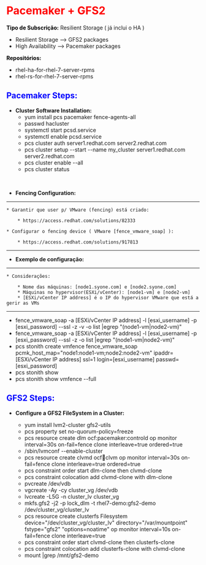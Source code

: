 # <span style="color:red">**Pacemaker + GFS2**</span>

<span style="color:black">**Tipo de Subscrição:**</span> Resilient Storage ( já inclui o HA )

* Resilient Storage --> GFS2 packages
* High Availability --> Pacemaker packages

<span style="color:black">**Repositórios:**</span>

* rhel-ha-for-rhel-7-server-rpms
* rhel-rs-for-rhel-7-server-rpms


## <span style="color:blue">**Pacemaker Steps:**</span>

* **Cluster Software Installation:**
	* yum install pcs pacemaker fence-agents-all <!--to be executed on all nodes-->
	<!--If firewall is enable, open the proper ports:
	firewall-cmd --permanent --add-service=high-availability
	firewall-cmd --add-service=high-availability
	-->
	* passwd hacluster <!--to be executed on all nodes-->
	* systemctl start pcsd.service <!--to be executed on all nodes-->
	* systemctl enable pcsd.service <!--to be executed on all nodes-->
	* pcs cluster auth server1.redhat.com server2.redhat.com <!--can be executed on the first node-->
	* pcs cluster setup --start --name my_cluster server1.redhat.com server2.redhat.com <!--can be executed on the first node-->
	* pcs cluster enable --all <!--can be executed on the first node-->
	* pcs cluster status <!--can be executed on the first node-->

<br>

* **Fencing Configuration:**

***

	* Garantir que user p/ VMware (fencing) está criado:

		* https://access.redhat.com/solutions/82333

	* Configurar o fencing device ( VMware [fence_vmware_soap] ):

		* https://access.redhat.com/solutions/917813

***


* **Exemplo de configuração:**

***
	* Considerações:

		* Nome das máquinas: [node1.syone.com] e [node2.syone.com]
		* Máquinas no hypervisor(ESXi/vCenter): [node1-vm] e [node2-vm]
		* [ESXi/vCenter IP address] é o IP do hypervisor VMware que está a gerir as VMs

***

* fence_vmware_soap -a [ESXi/vCenter IP address] -l [esxi_username] -p [esxi_password] --ssl -z -v -o list |egrep "(node1-vm|node2-vm)"
* fence_vmware_soap -a [ESXi/vCenter IP address] -l [esxi_username] -p [esxi_password] --ssl -z -o list |egrep "(node1-vm|node2-vm)"
* pcs stonith create vmfence fence_vmware_soap pcmk_host_map="node1:node1-vm;node2:node2-vm" ipaddr=[ESXi/vCenter IP address] ssl=1 login=[esxi_username] passwd=[esxi_password]
* pcs stonith show
* pcs stonith show vmfence --full


## <span style="color:blue">**GFS2 Steps:**</span>

* **Configure a GFS2 FileSystem in a Cluster:**

	* yum install lvm2-cluster gfs2-utils <!--to be executed on all nodes-->
	* pcs property set no-quorum-policy=freeze <!-- Set the global Pacemaker parameter no_quorum_policy to freeze. -->
	* pcs resource create dlm ocf:pacemaker:controld op monitor interval=30s on-fail=fence clone interleave=true ordered=true <!--can be executed on the first node-->
	* /sbin/lvmconf --enable-cluster <!--can be executed on the first node-->
	* pcs resource create clvmd ocf:heartbeat:clvm op monitor interval=30s on-fail=fence clone interleave=true ordered=true <!--can be executed on the first node-->
	* pcs constraint order start dlm-clone then clvmd-clone <!--can be executed on the first node-->
	* pcs constraint colocation add clvmd-clone with dlm-clone <!--can be executed on the first node-->
	* pvcreate /dev/vdb <!--to be executed on all nodes-->
	* vgcreate -Ay -cy cluster_vg /dev/vdb <!--to be executed on all nodes-->
	* lvcreate -L5G -n cluster_lv cluster_vg <!--to be executed on all nodes-->
	* mkfs.gfs2 -j2 -p lock_dlm -t rhel7-demo:gfs2-demo /dev/cluster_vg/cluster_lv <!--to be executed on all nodes-->
	* pcs resource create clusterfs Filesystem device="/dev/cluster_vg/cluster_lv" directory="/var/mountpoint" fstype="gfs2" "options=noatime" op monitor interval=10s on-fail=fence clone interleave=true <!--can be executed on first node-->
	* pcs constraint order start clvmd-clone then clusterfs-clone <!--can be executed on first node-->
	* pcs constraint colocation add clusterfs-clone with clvmd-clone <!--can be executed on first node-->
	* mount |grep /mnt/gfs2-demo
